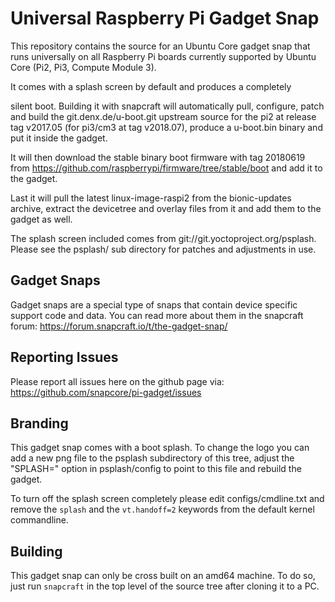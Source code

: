# Universal Raspberry Pi Gadget Snap

This repository contains the source for an Ubuntu Core gadget snap that runs
universally on all Raspberry Pi boards currently supported by Ubuntu Core (Pi2,
Pi3, Compute Module 3).

It comes with a splash screen by default and produces a completely

silent boot.
Building it with snapcraft will automatically pull, configure, patch and build
the git.denx.de/u-boot.git upstream source for the pi2 at release tag v2017.05
(for pi3/cm3 at tag v2018.07), produce a u-boot.bin binary and put it inside the gadget.

It will then download the stable binary boot firmware with tag 20180619
from https://github.com/raspberrypi/firmware/tree/stable/boot and add it to the gadget.

Last it will pull the latest linux-image-raspi2 from the bionic-updates archive, extract the
devicetree and overlay files from it and add them to the gadget as well.

The splash screen included comes from git://git.yoctoproject.org/psplash. Please see the
psplash/ sub directory for patches and adjustments in use.

## Gadget Snaps

Gadget snaps are a special type of snaps that contain device specific support
code and data. You can read more about them in the snapcraft forum:
https://forum.snapcraft.io/t/the-gadget-snap/

## Reporting Issues

Please report all issues here on the github page via:
https://github.com/snapcore/pi-gadget/issues

## Branding

This gadget snap comes with a boot splash. To change the logo you can add a new png file to
the psplash subdirectory of this tree, adjust the "SPLASH=" option in psplash/config to
point to this file and rebuild the gadget.

To turn off the splash screen completely please edit configs/cmdline.txt and remove
the `splash` and the `vt.handoff=2` keywords from the default kernel commandline.

## Building

This gadget snap can only be cross built on an amd64 machine. To do so, just run `snapcraft`
in the top level of the source tree after cloning it to a PC.
